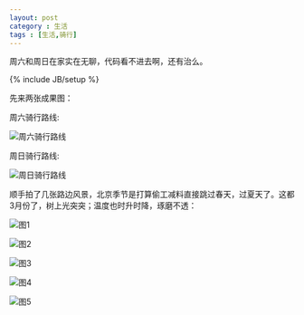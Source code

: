 ```yaml
---
layout: post
category : 生活
tags : [生活,骑行]
---
```


周六和周日在家实在无聊，代码看不进去啊，还有治么。
<!--break-->

{% include JB/setup %}

先来两张成果图：

周六骑行路线:

![周六骑行路线](http://img-fds01.iriding.cc/pathmap/v0/heatline/RT/6a8268fe47026861d0e8020a8d5dcc1e/size_800_800.jpg)

周日骑行路线:

![周日骑行路线](http://img-fds01.iriding.cc/pathmap/v0/heatline/RT/5279f5669c97bc66d67446922a93f138/size_800_800.jpg)

顺手拍了几张路边风景，北京季节是打算偷工减料直接跳过春天，过夏天了。这都3月份了，树上光突突；温度也时升时降，琢磨不透：

![图1](http://image.iriding.cc/291503-live-1458380075.2000-1820051182-s640)

![图2](http://image.iriding.cc/291503-live-1458380077.2470-400308182-s640)

![图3](http://image.iriding.cc/291503-live-1458380082.2810-1896887628-s640)

![图4](http://image.iriding.cc/291503-live-1458474368.2410-1370026947-s640)

![图5](http://image.iriding.cc/291503-live-1458474369.9330-545689773-s640)